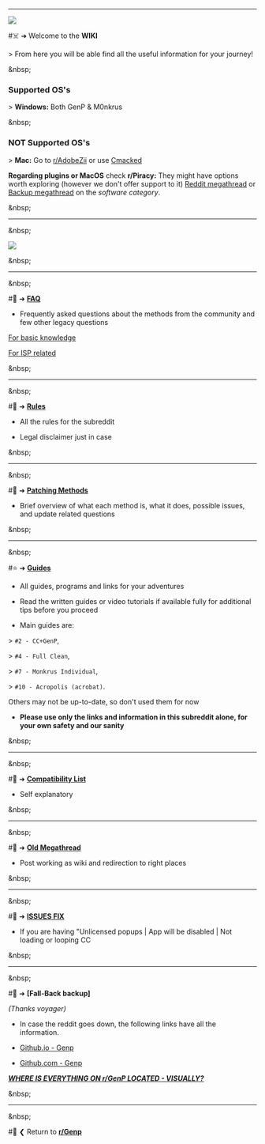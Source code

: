 [1]: https://www.reddit.com/r/GenP/wiki/rules/
[2]: https://www.reddit.com/r/GenP/wiki/patchmethods
[3]: https://www.reddit.com/r/GenP/wiki/redditgenpguides
[4]: https://www.reddit.com/r/GenP/comments/yao439/update_compatibility_list_2023_creative_suite/
[5]: https://www.reddit.com/r/GenP/wiki/faq

[6]: https://www.reddit.com/r/GenP/comments/qpcnob/friendly_reminder_to_new_folks
[7]: https://www.reddit.com/r/GenP/comments/ue47y6/possible_solution_to_unlicensed_app_popup_no/
[8]: https://genpguides.github.io/
[9]: https://github.com/genpguides/genp-reddit-backup


---

![](%%GenPBanner%%)

#☠️ ➜ Welcome to the **WIKI**

&gt; From here you will be able find all the useful information for your journey!

&amp;nbsp;

### **Supported OS's**

&gt; **Windows:** Both GenP &amp; M0nkrus

&amp;nbsp;

### **NOT Supported OS's**

&gt; **Mac:** Go to [r/AdobeZii](https://www.reddit.com/r/AdobeZii) or use [Cmacked](https://cmacked.com/)


**Regarding plugins or MacOS** check **r/Piracy:** They might have options worth exploring (however we don't offer support to it) [Reddit megathread](https://www.reddit.com/r/Piracy/wiki/megathread/) or [Backup megathread](https://rentry.co/megathread) on the _software category_.

&amp;nbsp;

---

&amp;nbsp;

![](%%For-illiterates%%)

&amp;nbsp;

---

&amp;nbsp;

#📝 ➜ **[FAQ][5]**

- Frequently asked questions about the methods from the community and few other legacy questions

[For basic knowledge](https://www.reddit.com/r/Piracy/wiki/faq/)

[For ISP related](https://www.reddit.com/r/Piracy/wiki/faq/isp_complaints/)

&amp;nbsp;

---

&amp;nbsp;

#📝 ➜ **[Rules][1]**

- All the rules for the subreddit

- Legal disclaimer just in case

&amp;nbsp;

---

&amp;nbsp;

#📖 ➜ **[Patching Methods][2]**

- Brief overview of what each method is, what it does, possible issues, and update related questions

&amp;nbsp;

---

&amp;nbsp;

#⭐ ➜ **[Guides][3]**

- All guides, programs and links for your adventures

- Read the written guides or video tutorials if available fully for additional tips before you proceed

- Main guides are:

&gt; `#2 - CC+GenP`,

&gt; `#4 - Full Clean`,

&gt; `#7 - Monkrus Individual`,

&gt; `#10 - Acropolis (acrobat)`.

Others may not be up-to-date, so don't used them for now

- **Please use only the links and information in this subreddit alone, for your own safety and our sanity**

&amp;nbsp;

---

&amp;nbsp;

#📝 ➜ **[Compatibility List][4]**

- Self explanatory

&amp;nbsp;

---

&amp;nbsp;

#📝 ➜ **[Old Megathread][6]**

- Post working as wiki and redirection to right places

&amp;nbsp;

---

&amp;nbsp;

#📝 ➜ **[ISSUES FIX][7]**

- If you are having "Unlicensed popups | App will be disabled | Not loading or looping CC

&amp;nbsp;

---

&amp;nbsp;

#🦺 ➜ **[Fall-Back backup]**

*(Thanks voyager)*

- In case the reddit goes down, the following links have all the information.

* [Github.io - Genp][8]

* [Github.com - Genp][9]

[***WHERE IS EVERYTHING ON r/GenP LOCATED - VISUALLY?***](https://imgur.com/a/OMVqu70)

&amp;nbsp;

---

&amp;nbsp;

#🛟 ❮ Return to **[r/Genp](https://www.reddit.com/r/GenP/)**